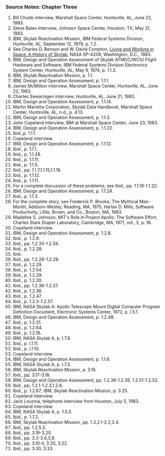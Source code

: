 ### Source Notes: Chapter Three

1.  Bill Chubb interview, Marshall Space Center, Huntsville, AL, June 22, 1983.
2.  Steve Bales interview, Johnson Space Center, Houston, TX, May 31, 1983.
3.  IBM, Skylab Reactivation Mission, IBM Federal Systems Division, Huntsville, AL, September 12, 1979, p. 1.2.
4.  See Charles D. Benson and W. David Compton, [Living and Working in Space: A History of Skylab](http://history.nasa.gov/SP-4208/sp4208.htm), NASA SP-4208, Washington, D.C., 1983.
5.  IBM, Design and Operation Assessment of Skylab ATMDC/WCIU Flight Hardware and Software, IBM Federal Systems Division Electronics System Center, Huntsville, AL, May 9, 1974, p. 1.1.3.
6.  IBM, Skylab Reactivation Mission, p. 1.1.
7.  IBM, Design and Operation Assessment, p. 1.1.1.
8.  James McMillion interview, Marshall Space Center, Huntsville, AL, June 22, 1983.
9.  Charles Swearingen interview, Huntsville, AL, June 21, 1983.
10. IBM, Design and Operation Assessment, p. 1.1.14.
11. Martin Marietta Corporation, Skylab Data Handbook, Marshall Space Center, Huntsville, AL, n.d,, p. 4.13.
12. IBM, Design and Operation Assessment, p. 1.1.3.
13. John Copeland interview, IBM at Marshall Space Center, June 23, 1983.
14. IBM, Design and Operation Assessment, p. 1.1.22.
15. Ibid.,p. 1.1.1.
16. Copeland interview.
17. IBM, Design and Operation Assessment, p. 1.1.12.
18. Ibid., p. 1.1.1.
19. Ibid., p. 1.1.28.
20. Ibid., p. 1.1.11.
21. Ibid., p. 1.1.5.
22. Ibid., pp. 1.1.7,1.1.15,1.1.18.
23. Ibid., p. 1.1.12.
24. Ibid., p. 1.1.11.
25. For a complete discussion of these problems, see Ibid., pp. 1.1.18-1.1.22.
26. IBM, Design and Operation Assessment, p. 1.1.24.
27. Ibid., p. 1.1.3.
28. For the complete story, see Frederick P. Brooks, The Mythical Man-Month, Addison-Wesley, Reading, MA, 1975, Harlan D. Mills, Software Productivity, Little, Brown, and Co., Boston, MA, 1983.
29. Madeline S. Johnson, MIT's Role in Project Apollo: The Software Effort, Charles Stark Draper Laboratory, Cambridge, MA, 1971, vol., 5, p. 18.
30. Copeland interview.
31. IBM, Design and Operation Assessment, p. 1.2.8.
32. Ibid., p. 1.2.9.
33. Ibid., pp. 1.2.33-1.2.34.
34. Ibid., p. 1.2.28.
35. Ibid.
36. Ibid., pp. 1.2.28-1.2.29.
37. Ibid., p. 1.2.29.
38. Ibid., p. 1.2.54.
39. Ibid., p. 1.2.29.
40. Ibid., p. 1.2.30.
41. Ibid., pp. 1.2.36-1.2.37.
42. Ibid., p. 1.2.36.
43. Ibid., p. 1.2.47.
44. Ibid., p. 1.2.3-1.2.37.
45. IBM, NASA Skylab A: Apollo Telescope Mount Digital Computer Program Definition Document, Electronic Systems Center, 1972, p. I.5.1.
46. IBM, Design and Operation Assessment, p. 1.2.48.
47. Ibid., p. 1.2.31.
48. Ibid., p. 1.2.64.
49. Ibid., p. 1.2.16.
50. IBM, NASA Skylab A, p. I.7.8.
51. Ibid., p. I.1.11.
52. Ibid., p. I.1.10.
53. Copeland interview.
54. IBM, Design and Operation Assessment, p. 1.1.6.
55. IBM, NASA Skylab A, p. I.7.3.
56. IBM, Skylab Reactivation Mission, p. 3.16.
57. Ibid., pp. 3.17-3.18.
58. IBM, Design and Operation Assessment, pp. 1.2.38-1.2.39, 1.2.51-1.2.52.
59. Ibid., pp. 1.2.1-1.2.3,1.2.6.
60. Ibid., p. 1.2.67; IBM, Skylab Reactivation Mission, p. 3.25.
61. Copeland Interview.
62. Jack Lousma, telephone interview from Houston, July 5, 1983.
63. Copeland interview.
64. IBM, NASA Skylab A, p. 1.5.3.
65. Ibid., p. 1.7.2.
66. IBM, Skylab Reactivation Mission, pp. 1.3,2.1-2.2,2.4.
67. Ibid., pp. 1.2,5.3.
68. Ibid., pp. 3.19-3.20.
69. Ibid., pp. 3.3-3.4,3,9.
70. Ibid., pp. 3.10-ll, 3.20, 3.22.
71. Ibid., pp. 3.30, 3.33.
